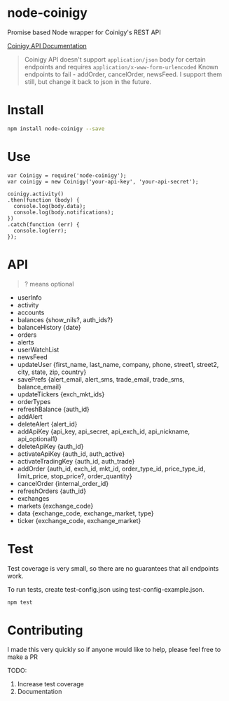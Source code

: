 # node-coinigy
Promise based Node wrapper for Coinigy's REST API

[Coinigy API Documentation](http://docs.coinigy.apiary.io/)

>Coinigy API doesn't support `application/json` body for certain endpoints and requires `application/x-www-form-urlencoded`
>Known endpoints to fail - addOrder, cancelOrder, newsFeed. I support them still, but change it back to json in the future.

# Install
```bash
npm install node-coinigy --save
```

# Use
```
var Coinigy = require('node-coinigy');
var coinigy = new Coinigy('your-api-key', 'your-api-secret');

coinigy.activity()
.then(function (body) {
  console.log(body.data);
  console.log(body.notifications);
})
.catch(function (err) {
  console.log(err);
});
```

# API
>? means optional

- userInfo
- activity
- accounts
- balances {show_nils?, auth_ids?}
- balanceHistory {date}
- orders
- alerts
- userWatchList
- newsFeed
- updateUser {first_name, last_name, company, phone, street1, street2, city, state, zip, country}
- savePrefs {alert_email, alert_sms, trade_email, trade_sms, balance_email}
- updateTickers {exch_mkt_ids}
- orderTypes
- refreshBalance {auth_id}
- addAlert
- deleteAlert {alert_id}
- addApiKey {api_key, api_secret, api_exch_id, api_nickname, api_optional1}
- deleteApiKey {auth_id}
- activateApiKey {auth_id, auth_active}
- activateTradingKey {auth_id, auth_trade}
- addOrder {auth_id, exch_id, mkt_id, order_type_id, price_type_id, limit_price, stop_price?, order_quantity}
- cancelOrder {internal_order_id}
- refreshOrders {auth_id}
- exchanges
- markets {exchange_code}
- data {exchange_code, exchange_market, type}
- ticker {exchange_code, exchange_market}

# Test

Test coverage is very small, so there are no guarantees that all endpoints work.

To run tests, create test-config.json using test-config-example.json.

```bash
npm test
```

# Contributing

I made this very quickly so if anyone would like to help, please feel free to make a PR

TODO:

1. Increase test coverage
2. Documentation
